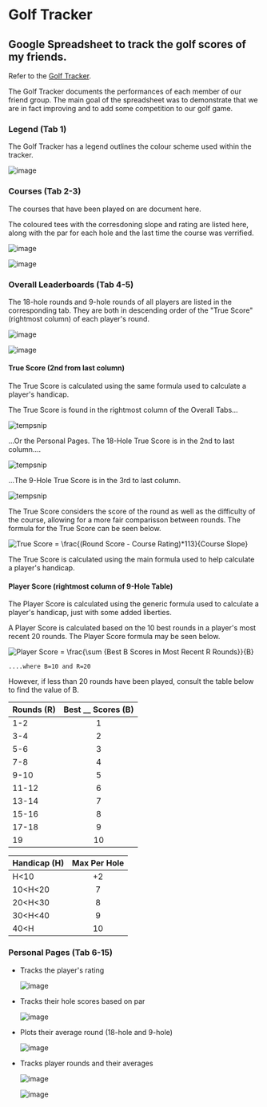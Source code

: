 # Golf Tracker
## Google Spreadsheet to track the golf scores of my friends.

Refer to the [Golf Tracker](https://docs.google.com/spreadsheets/d/1-UuXrx3pnWoeeiqAMxPN1uJgUaPxBWK3X6odDJyIv1k/edit#gid=1193067924).

The Golf Tracker documents the performances of each member of our friend group. The main goal of the spreadsheet was to demonstrate that we are in fact improving and to add some competition to our golf game.

### Legend (Tab 1)
The Golf Tracker has a legend outlines the colour scheme used within the tracker.

![image](https://user-images.githubusercontent.com/84108349/150245221-af8903b7-c76b-4593-b6d7-0179ce4b54c7.png)

### Courses (Tab 2-3)
The courses that have been played on are document here.

The coloured tees with the corresdoning slope and rating are listed here, along with the par for each hole and the last time the course was verrified.

![image](https://user-images.githubusercontent.com/84108349/150245718-f11afff6-47b1-423a-99dd-14322677a37a.png)


![image](https://user-images.githubusercontent.com/84108349/150245637-620589dc-90fe-411d-bbd6-d07da63c92bf.png)

### Overall Leaderboards (Tab 4-5)
The 18-hole rounds and 9-hole rounds of all players are listed in the corresponding tab. They are both in descending order of the "True Score" (rightmost column) of each player's round. 

![image](https://user-images.githubusercontent.com/84108349/150250447-d4ed6df0-74f4-437f-afa9-25ddf1e66796.png)

![image](https://user-images.githubusercontent.com/84108349/150251264-699cd79e-9c83-44b4-bbda-f95b50437e53.png)

#### True Score (2nd from last column)
The True Score is calculated using the same formula used to calculate a player's handicap.

The True Score is found in the rightmost column of the Overall Tabs...

![tempsnip](https://user-images.githubusercontent.com/84108349/150264822-2451d06c-cd2f-4fdf-914d-d7bff4e2fed5.png)

...Or the Personal Pages. The 18-Hole True Score is in the 2nd to last column....

![tempsnip](https://user-images.githubusercontent.com/84108349/150264503-1e55466e-7077-4880-a14d-380aca0c3305.png)

...The 9-Hole True Score is in the 3rd to last column.

![tempsnip](https://user-images.githubusercontent.com/84108349/150264597-3857ea4b-c576-4517-a21d-9ffc2354be19.png)

The True Score considers the score of the round as well as the difficulty of the course, allowing for a more fair comparisson between rounds. The formula for the True Score can be seen below.

<img src="https://latex.codecogs.com/svg.image?True&space;Score&space;=&space;\frac{(Round&space;Score&space;-&space;Course&space;Rating)*113}{Course&space;Slope}" title="True Score = \frac{(Round Score - Course Rating)*113}{Course Slope}" />

The True Score is calculated using the main formula used to help calculate a player's handicap.

#### Player Score (rightmost column of 9-Hole Table)

The Player Score is calculated using the generic formula used to calculate a player's handicap, just with some added liberties.

A Player Score is calculated based on the 10 best rounds in a player's most recent 20 rounds. The Player Score formula may be seen below.

<img src="https://latex.codecogs.com/svg.image?Player&space;Score&space;=&space;\frac{\sum&space;{Best&space;B&space;Scores&space;in&space;Most&space;Recent&space;R&space;Rounds}}{B}" title="Player Score = \frac{\sum {Best B Scores in Most Recent R Rounds}}{B}" />

    ....where B=10 and R=20

However, if less than 20 rounds have been played, consult the table below to find the value of B.

| Rounds (R) | Best __ Scores (B) |
| ---------- |:--------------------:|
| 1-2        | 1                    |
| 3-4        | 2                    |
| 5-6        | 3                    |
| 7-8        | 4                    |
| 9-10       | 5                    |
| 11-12      | 6                    |
| 13-14      | 7                    |
| 15-16      | 8                    |
| 17-18      | 9                    |
| 19         | 10                   |


| Handicap (H) | Max Per Hole |
| ------------ |:------------:|
| H<10         | +2           |
| 10<H<20      | 7            |
| 20<H<30      | 8            |
| 30<H<40      | 9            |
| 40<H         | 10           |

### Personal Pages (Tab 6-15)
  - Tracks the player's rating
    
    ![image](https://user-images.githubusercontent.com/84108349/150244120-de26b8eb-9195-4268-b6bc-91c3ca6d2d12.png)
  - Tracks their hole scores based on par

    ![image](https://user-images.githubusercontent.com/84108349/150244395-9aec0723-8aba-4536-a861-4744d4aa077c.png)
  - Plots their average round (18-hole and 9-hole)
  
    ![image](https://user-images.githubusercontent.com/84108349/150244322-359d883b-ceaa-4c63-a965-3f64a9aa5f52.png)
  - Tracks player rounds and their averages
  
    ![image](https://user-images.githubusercontent.com/84108349/150244586-53f96397-dc3d-430c-84a3-3e762f20a78b.png)
    
    ![image](https://user-images.githubusercontent.com/84108349/150244607-c0d7e96a-e930-4e7e-ae90-e145fa872c78.png)

